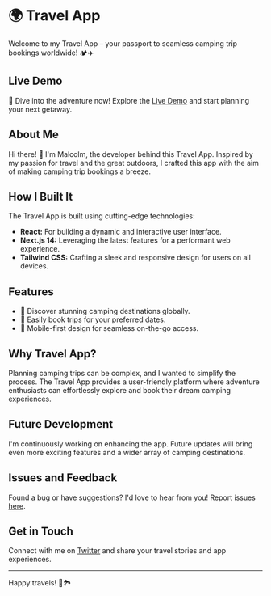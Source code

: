 # 🌍 Travel App

Welcome to my Travel App – your passport to seamless camping trip bookings worldwide! 🏕️✈️


## Live Demo

🚀 Dive into the adventure now! Explore the [Live Demo](https://travel-app-two-alpha.vercel.app) and start planning your next getaway.

## About Me

Hi there! 👋 I'm Malcolm, the developer behind this Travel App. Inspired by my passion for travel and the great outdoors, I crafted this app with the aim of making camping trip bookings a breeze.

## How I Built It

The Travel App is built using cutting-edge technologies:
- **React:** For building a dynamic and interactive user interface.
- **Next.js 14:** Leveraging the latest features for a performant web experience.
- **Tailwind CSS:** Crafting a sleek and responsive design for users on all devices.

## Features

- 🌄 Discover stunning camping destinations globally.
- 📅 Easily book trips for your preferred dates.
- 📱 Mobile-first design for seamless on-the-go access.

## Why Travel App?

Planning camping trips can be complex, and I wanted to simplify the process. The Travel App provides a user-friendly platform where adventure enthusiasts can effortlessly explore and book their dream camping experiences. 

## Future Development

I'm continuously working on enhancing the app. Future updates will bring even more exciting features and a wider array of camping destinations.

## Issues and Feedback

Found a bug or have suggestions? I'd love to hear from you! Report issues [here](https://github.com/mutaremalcolm/travel-app/issues).

## Get in Touch

Connect with me on [Twitter](https://twitter.com/malcolmtech) and share your travel stories and app experiences.



---

Happy travels! 🌟🏞️
